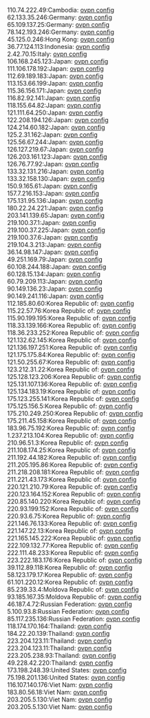 110.74.222.49:Cambodia: [ovpn config](vpn/110_74_222_49.ovpn)  
62.133.35.246:Germany: [ovpn config](vpn/62_133_35_246.ovpn)  
65.109.137.25:Germany: [ovpn config](vpn/65_109_137_25.ovpn)  
78.142.193.246:Germany: [ovpn config](vpn/78_142_193_246.ovpn)  
45.125.0.246:Hong Kong: [ovpn config](vpn/45_125_0_246.ovpn)  
36.77.124.113:Indonesia: [ovpn config](vpn/36_77_124_113.ovpn)  
2.42.70.15:Italy: [ovpn config](vpn/2_42_70_15.ovpn)  
106.168.245.123:Japan: [ovpn config](vpn/106_168_245_123.ovpn)  
111.106.178.192:Japan: [ovpn config](vpn/111_106_178_192.ovpn)  
112.69.189.183:Japan: [ovpn config](vpn/112_69_189_183.ovpn)  
113.153.66.199:Japan: [ovpn config](vpn/113_153_66_199.ovpn)  
115.36.156.171:Japan: [ovpn config](vpn/115_36_156_171.ovpn)  
116.82.92.141:Japan: [ovpn config](vpn/116_82_92_141.ovpn)  
118.155.64.82:Japan: [ovpn config](vpn/118_155_64_82.ovpn)  
121.111.64.250:Japan: [ovpn config](vpn/121_111_64_250.ovpn)  
122.208.194.126:Japan: [ovpn config](vpn/122_208_194_126.ovpn)  
124.214.60.182:Japan: [ovpn config](vpn/124_214_60_182.ovpn)  
125.2.31.162:Japan: [ovpn config](vpn/125_2_31_162.ovpn)  
125.56.67.244:Japan: [ovpn config](vpn/125_56_67_244.ovpn)  
126.127.219.67:Japan: [ovpn config](vpn/126_127_219_67.ovpn)  
126.203.161.123:Japan: [ovpn config](vpn/126_203_161_123.ovpn)  
126.76.77.92:Japan: [ovpn config](vpn/126_76_77_92.ovpn)  
133.32.131.216:Japan: [ovpn config](vpn/133_32_131_216.ovpn)  
133.32.158.130:Japan: [ovpn config](vpn/133_32_158_130.ovpn)  
150.9.165.61:Japan: [ovpn config](vpn/150_9_165_61.ovpn)  
157.7.216.153:Japan: [ovpn config](vpn/157_7_216_153.ovpn)  
175.131.95.136:Japan: [ovpn config](vpn/175_131_95_136.ovpn)  
180.22.24.221:Japan: [ovpn config](vpn/180_22_24_221.ovpn)  
203.141.139.65:Japan: [ovpn config](vpn/203_141_139_65.ovpn)  
219.100.37.1:Japan: [ovpn config](vpn/219_100_37_1.ovpn)  
219.100.37.225:Japan: [ovpn config](vpn/219_100_37_225.ovpn)  
219.100.37.6:Japan: [ovpn config](vpn/219_100_37_6.ovpn)  
219.104.3.213:Japan: [ovpn config](vpn/219_104_3_213.ovpn)  
36.14.98.147:Japan: [ovpn config](vpn/36_14_98_147.ovpn)  
49.251.169.79:Japan: [ovpn config](vpn/49_251_169_79.ovpn)  
60.108.244.188:Japan: [ovpn config](vpn/60_108_244_188.ovpn)  
60.128.15.134:Japan: [ovpn config](vpn/60_128_15_134.ovpn)  
60.79.209.113:Japan: [ovpn config](vpn/60_79_209_113.ovpn)  
90.149.136.23:Japan: [ovpn config](vpn/90_149_136_23.ovpn)  
90.149.241.116:Japan: [ovpn config](vpn/90_149_241_116.ovpn)  
112.185.80.60:Korea Republic of: [ovpn config](vpn/112_185_80_60.ovpn)  
115.22.57.76:Korea Republic of: [ovpn config](vpn/115_22_57_76.ovpn)  
115.90.199.195:Korea Republic of: [ovpn config](vpn/115_90_199_195.ovpn)  
118.33.139.166:Korea Republic of: [ovpn config](vpn/118_33_139_166.ovpn)  
118.36.233.252:Korea Republic of: [ovpn config](vpn/118_36_233_252.ovpn)  
121.132.62.145:Korea Republic of: [ovpn config](vpn/121_132_62_145.ovpn)  
121.136.197.251:Korea Republic of: [ovpn config](vpn/121_136_197_251.ovpn)  
121.175.175.84:Korea Republic of: [ovpn config](vpn/121_175_175_84.ovpn)  
121.50.255.67:Korea Republic of: [ovpn config](vpn/121_50_255_67.ovpn)  
123.212.31.22:Korea Republic of: [ovpn config](vpn/123_212_31_22.ovpn)  
125.128.123.206:Korea Republic of: [ovpn config](vpn/125_128_123_206.ovpn)  
125.131.107.136:Korea Republic of: [ovpn config](vpn/125_131_107_136.ovpn)  
125.134.183.19:Korea Republic of: [ovpn config](vpn/125_134_183_19.ovpn)  
175.123.255.141:Korea Republic of: [ovpn config](vpn/175_123_255_141.ovpn)  
175.125.156.5:Korea Republic of: [ovpn config](vpn/175_125_156_5.ovpn)  
175.210.249.250:Korea Republic of: [ovpn config](vpn/175_210_249_250.ovpn)  
175.211.45.158:Korea Republic of: [ovpn config](vpn/175_211_45_158.ovpn)  
183.96.75.192:Korea Republic of: [ovpn config](vpn/183_96_75_192.ovpn)  
1.237.213.104:Korea Republic of: [ovpn config](vpn/1_237_213_104.ovpn)  
210.96.51.3:Korea Republic of: [ovpn config](vpn/210_96_51_3.ovpn)  
211.108.174.25:Korea Republic of: [ovpn config](vpn/211_108_174_25.ovpn)  
211.192.44.182:Korea Republic of: [ovpn config](vpn/211_192_44_182.ovpn)  
211.205.195.86:Korea Republic of: [ovpn config](vpn/211_205_195_86.ovpn)  
211.218.208.181:Korea Republic of: [ovpn config](vpn/211_218_208_181.ovpn)  
211.221.43.173:Korea Republic of: [ovpn config](vpn/211_221_43_173.ovpn)  
220.121.210.79:Korea Republic of: [ovpn config](vpn/220_121_210_79.ovpn)  
220.123.164.152:Korea Republic of: [ovpn config](vpn/220_123_164_152.ovpn)  
220.85.140.220:Korea Republic of: [ovpn config](vpn/220_85_140_220.ovpn)  
220.93.199.152:Korea Republic of: [ovpn config](vpn/220_93_199_152.ovpn)  
220.93.6.75:Korea Republic of: [ovpn config](vpn/220_93_6_75.ovpn)  
221.146.76.133:Korea Republic of: [ovpn config](vpn/221_146_76_133.ovpn)  
221.147.22.13:Korea Republic of: [ovpn config](vpn/221_147_22_13.ovpn)  
221.165.145.222:Korea Republic of: [ovpn config](vpn/221_165_145_222.ovpn)  
222.109.132.77:Korea Republic of: [ovpn config](vpn/222_109_132_77.ovpn)  
222.111.48.233:Korea Republic of: [ovpn config](vpn/222_111_48_233.ovpn)  
223.222.183.176:Korea Republic of: [ovpn config](vpn/223_222_183_176.ovpn)  
39.112.89.118:Korea Republic of: [ovpn config](vpn/39_112_89_118.ovpn)  
58.123.179.17:Korea Republic of: [ovpn config](vpn/58_123_179_17.ovpn)  
61.101.220.12:Korea Republic of: [ovpn config](vpn/61_101_220_12.ovpn)  
85.239.33.4:Moldova Republic of: [ovpn config](vpn/85_239_33_4.ovpn)  
93.185.167.35:Moldova Republic of: [ovpn config](vpn/93_185_167_35.ovpn)  
46.187.4.72:Russian Federation: [ovpn config](vpn/46_187_4_72.ovpn)  
5.100.93.8:Russian Federation: [ovpn config](vpn/5_100_93_8.ovpn)  
85.117.235.136:Russian Federation: [ovpn config](vpn/85_117_235_136.ovpn)  
118.174.170.164:Thailand: [ovpn config](vpn/118_174_170_164.ovpn)  
184.22.20.139:Thailand: [ovpn config](vpn/184_22_20_139.ovpn)  
223.204.123.11:Thailand: [ovpn config](vpn/223_204_123_11.ovpn)  
223.204.123.11:Thailand: [ovpn config](vpn/223_204_123_11.ovpn)  
223.205.238.93:Thailand: [ovpn config](vpn/223_205_238_93.ovpn)  
49.228.42.220:Thailand: [ovpn config](vpn/49_228_42_220.ovpn)  
173.198.248.39:United States: [ovpn config](vpn/173_198_248_39.ovpn)  
75.198.201.136:United States: [ovpn config](vpn/75_198_201_136.ovpn)  
116.107.140.176:Viet Nam: [ovpn config](vpn/116_107_140_176.ovpn)  
183.80.56.18:Viet Nam: [ovpn config](vpn/183_80_56_18.ovpn)  
203.205.5.130:Viet Nam: [ovpn config](vpn/203_205_5_130.ovpn)  
203.205.5.130:Viet Nam: [ovpn config](vpn/203_205_5_130.ovpn)  
